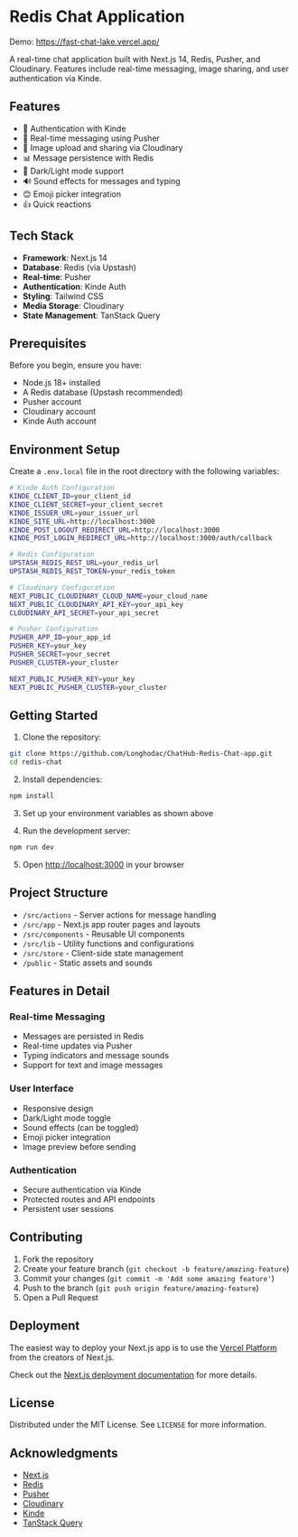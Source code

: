 # Redis Chat Application

Demo:
https://fast-chat-lake.vercel.app/

A real-time chat application built with Next.js 14, Redis, Pusher, and Cloudinary. Features include real-time messaging, image sharing, and user authentication via Kinde.

## Features

- 🔐 Authentication with Kinde
- 💬 Real-time messaging using Pusher
- 📸 Image upload and sharing via Cloudinary
- 📊 Message persistence with Redis
- 🎨 Dark/Light mode support
- 🔊 Sound effects for messages and typing
- 😊 Emoji picker integration
- 👍 Quick reactions

## Tech Stack

- **Framework**: Next.js 14
- **Database**: Redis (via Upstash)
- **Real-time**: Pusher
- **Authentication**: Kinde Auth
- **Styling**: Tailwind CSS
- **Media Storage**: Cloudinary
- **State Management**: TanStack Query

## Prerequisites

Before you begin, ensure you have:

- Node.js 18+ installed
- A Redis database (Upstash recommended)
- Pusher account
- Cloudinary account
- Kinde Auth account

## Environment Setup

Create a `.env.local` file in the root directory with the following variables:

```bash
# Kinde Auth Configuration
KINDE_CLIENT_ID=your_client_id
KINDE_CLIENT_SECRET=your_client_secret
KINDE_ISSUER_URL=your_issuer_url
KINDE_SITE_URL=http://localhost:3000
KINDE_POST_LOGOUT_REDIRECT_URL=http://localhost:3000
KINDE_POST_LOGIN_REDIRECT_URL=http://localhost:3000/auth/callback

# Redis Configuration
UPSTASH_REDIS_REST_URL=your_redis_url
UPSTASH_REDIS_REST_TOKEN=your_redis_token

# Cloudinary Configuration
NEXT_PUBLIC_CLOUDINARY_CLOUD_NAME=your_cloud_name
NEXT_PUBLIC_CLOUDINARY_API_KEY=your_api_key
CLOUDINARY_API_SECRET=your_api_secret

# Pusher Configuration
PUSHER_APP_ID=your_app_id
PUSHER_KEY=your_key
PUSHER_SECRET=your_secret
PUSHER_CLUSTER=your_cluster

NEXT_PUBLIC_PUSHER_KEY=your_key
NEXT_PUBLIC_PUSHER_CLUSTER=your_cluster
```

## Getting Started

1. Clone the repository:

```bash
git clone https://github.com/Longhodac/ChatHub-Redis-Chat-app.git
cd redis-chat
```

2. Install dependencies:

```bash
npm install
```

3. Set up your environment variables as shown above

4. Run the development server:

```bash
npm run dev
```

5. Open [http://localhost:3000](http://localhost:3000) in your browser

## Project Structure

- `/src/actions` - Server actions for message handling
- `/src/app` - Next.js app router pages and layouts
- `/src/components` - Reusable UI components
- `/src/lib` - Utility functions and configurations
- `/src/store` - Client-side state management
- `/public` - Static assets and sounds

## Features in Detail

### Real-time Messaging

- Messages are persisted in Redis
- Real-time updates via Pusher
- Typing indicators and message sounds
- Support for text and image messages

### User Interface

- Responsive design
- Dark/Light mode toggle
- Sound effects (can be toggled)
- Emoji picker integration
- Image preview before sending

### Authentication

- Secure authentication via Kinde
- Protected routes and API endpoints
- Persistent user sessions

## Contributing

1. Fork the repository
2. Create your feature branch (`git checkout -b feature/amazing-feature`)
3. Commit your changes (`git commit -m 'Add some amazing feature'`)
4. Push to the branch (`git push origin feature/amazing-feature`)
5. Open a Pull Request

## Deployment

The easiest way to deploy your Next.js app is to use the [Vercel Platform](https://vercel.com/new) from the creators of Next.js.

Check out the [Next.js deployment documentation](https://nextjs.org/docs/app/building-your-application/deploying) for more details.

## License

Distributed under the MIT License. See `LICENSE` for more information.

## Acknowledgments

- [Next.js](https://nextjs.org/)
- [Redis](https://redis.io/)
- [Pusher](https://pusher.com/)
- [Cloudinary](https://cloudinary.com/)
- [Kinde](https://kinde.com/)
- [TanStack Query](https://tanstack.com/query/)
